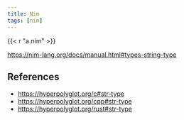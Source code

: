 ```yaml
---
title: Nim
tags: [nim]
---
```


{{< r "a.nim" >}}

<https://nim-lang.org/docs/manual.html#types-string-type>

## References

- <https://hyperpolyglot.org/c#str-type>
- <https://hyperpolyglot.org/cpp#str-type>
- <https://hyperpolyglot.org/rust#str-type>
